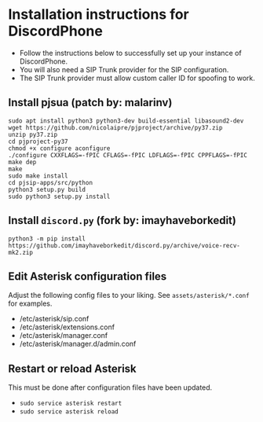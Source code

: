 # Installation instructions for DiscordPhone
- Follow the instructions below to successfully set up your instance of DiscordPhone.
- You will also need a SIP Trunk provider for the SIP configuration.
- The SIP Trunk provider must allow custom caller ID for spoofing to work.

## Install pjsua (patch by: malarinv)
```sh=
sudo apt install python3 python3-dev build-essential libasound2-dev
wget https://github.com/nicolaipre/pjproject/archive/py37.zip
unzip py37.zip
cd pjproject-py37
chmod +x configure aconfigure
./configure CXXFLAGS=-fPIC CFLAGS=-fPIC LDFLAGS=-fPIC CPPFLAGS=-fPIC
make dep
make
sudo make install
cd pjsip-apps/src/python
python3 setup.py build
sudo python3 setup.py install
```

## Install `discord.py` (fork by: imayhaveborkedit)
```sh=
python3 -m pip install https://github.com/imayhaveborkedit/discord.py/archive/voice-recv-mk2.zip
```

## Edit Asterisk configuration files
Adjust the following config files to your liking. See `assets/asterisk/*.conf` for examples.
- /etc/asterisk/sip.conf
- /etc/asterisk/extensions.conf
- /etc/asterisk/manager.conf
- /etc/asterisk/manager.d/admin.conf

## Restart or reload Asterisk
This must be done after configuration files have been updated.
- `sudo service asterisk restart`
- `sudo service asterisk reload`